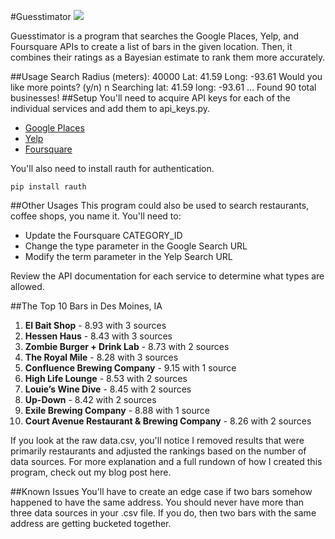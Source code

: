 #Guesstimator
<img src="http://i.imgur.com/JMD7wo4.jpg" />

Guesstimator is a program that searches the Google Places, Yelp, and Foursquare APIs to create a list of bars in the given location. Then, it combines their ratings as a Bayesian estimate to rank them more accurately. 

##Usage
    Search Radius (meters): 40000
    Lat: 41.59
    Long: -93.61
    Would you like more points? (y/n) n
    Searching lat: 41.59 long: -93.61 ...
    Found 90 total businesses!
##Setup
You'll need to acquire API keys for each of the individual services and add them to api_keys.py.

- [Google Places](https://developers.google.com/places/web-service/get-api-key)
- [Yelp](https://www.yelp.com/developers/manage_api_keys)
- [Foursquare](https://developer.foursquare.com/)

You'll also need to install rauth for authentication.

`pip install rauth`

##Other Usages
This program could also be used to search restaurants, coffee shops, you name it. You'll need to:

- Update the Foursquare CATEGORY_ID
- Change the type parameter in the Google Search URL
- Modify the term parameter in the Yelp Search URL

Review the API documentation for each service to determine what types are allowed.


##The Top 10 Bars in Des Moines, IA
1. **El Bait Shop** - 8.93 with 3 sources
2. **Hessen Haus**  - 8.43 with 3 sources
3. **Zombie Burger + Drink Lab** - 8.73 with 2 sources
4. **The Royal Mile** - 8.28 with 3 sources
5. **Confluence Brewing Company** - 9.15 with 1 source
6. **High Life Lounge** - 8.53 with 2 sources
7. **Louie’s Wine Dive** - 8.45 with 2 sources
8. **Up-Down** - 8.42 with 2 sources
9. **Exile Brewing Company** - 8.88 with 1 source
10. **Court Avenue Restaurant & Brewing Company** - 8.26 with 2 sources

If you look at the raw data.csv, you'll notice I removed results that were primarily restaurants and adjusted the rankings based on the number of data sources. For more explanation and a full rundown of how I created this program, check out my blog post here.

##Known Issues
You'll have to create an edge case if two bars somehow happened to have the same address. You should never have more than three data sources in your .csv file. If you do, then two bars with the same address are getting bucketed together.